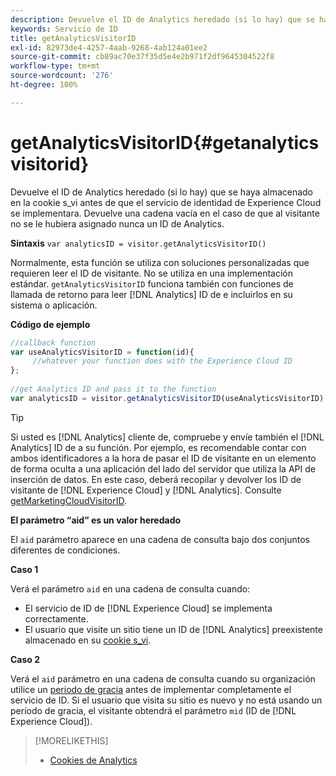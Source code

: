 ```yaml
---
description: Devuelve el ID de Analytics heredado (si lo hay) que se haya almacenado en la cookie s_vi antes de que el servicio de identidad de Experience Cloud se implementara. Devuelve una cadena vacía en el caso de que al visitante no se le hubiera asignado nunca un ID de Analytics.
keywords: Servicio de ID
title: getAnalyticsVisitorID
exl-id: 82973de4-4257-4aab-9268-4ab124a01ee2
source-git-commit: cb89ac70e37f35d5e4e2b971f2df9645304522f8
workflow-type: tm+mt
source-wordcount: '276'
ht-degree: 100%

---
```


# getAnalyticsVisitorID{#getanalyticsvisitorid}

Devuelve el ID de Analytics heredado (si lo hay) que se haya almacenado en la cookie s_vi antes de que el servicio de identidad de Experience Cloud se implementara. Devuelve una cadena vacía en el caso de que al visitante no se le hubiera asignado nunca un ID de Analytics.

**Sintaxis** `var analyticsID = visitor.getAnalyticsVisitorID()`

Normalmente, esta función se utiliza con soluciones personalizadas que requieren leer el ID de visitante. No se utiliza en una implementación estándar. `getAnalyticsVisitorID` funciona también con funciones de llamada de retorno para leer [!DNL Analytics] ID de e incluirlos en su sistema o aplicación.

**Código de ejemplo**

```js
//callback function 
var useAnalyticsVisitorID = function(id){ 
     //whatever your function does with the Experience Cloud ID 
}; 
 
//get Analytics ID and pass it to the function 
var analyticsID = visitor.getAnalyticsVisitorID(useAnalyticsVisitorID)
```

>[!TIP]
>
>Si usted es [!DNL Analytics] cliente de, compruebe y envíe también el [!DNL Analytics] ID de a su función. Por ejemplo, es recomendable contar con ambos identificadores a la hora de pasar el ID de visitante en un elemento de forma oculta a una aplicación del lado del servidor que utiliza la API de inserción de datos. En este caso, deberá recopilar y devolver los ID de visitante de [!DNL Experience Cloud] y [!DNL Analytics]. Consulte [getMarketingCloudVisitorID](../../library/get-set/getmcvid.md).

**El parámetro “aid” es un valor heredado**

El `aid` parámetro aparece en una cadena de consulta bajo dos conjuntos diferentes de condiciones.

**Caso 1**

Verá el parámetro `aid` en una cadena de consulta cuando:

* El servicio de ID de [!DNL Experience Cloud] se implementa correctamente.
* El usuario que visite un sitio tiene un ID de [!DNL Analytics] preexistente almacenado en su [cookie s_vi](https://experienceleague.adobe.com/docs/core-services/interface/administration/ec-cookies/cookies-analytics.html?lang=es#section-5d50a078de444d12b7d927d68ff3b679).

**Caso 2**

Verá el `aid` parámetro en una cadena de consulta cuando su organización utilice un [periodo de gracia](../../reference/analytics-reference/grace-period.md) antes de implementar completamente el servicio de ID. Si el usuario que visita su sitio es nuevo y no está usando un período de gracia, el visitante obtendrá el parámetro `mid` (ID de [!DNL Experience Cloud]).

>[!MORELIKETHIS]
>
>* [Cookies de Analytics](https://experienceleague.adobe.com/docs/core-services/interface/administration/ec-cookies/cookies-privacy.html?lang=es)
